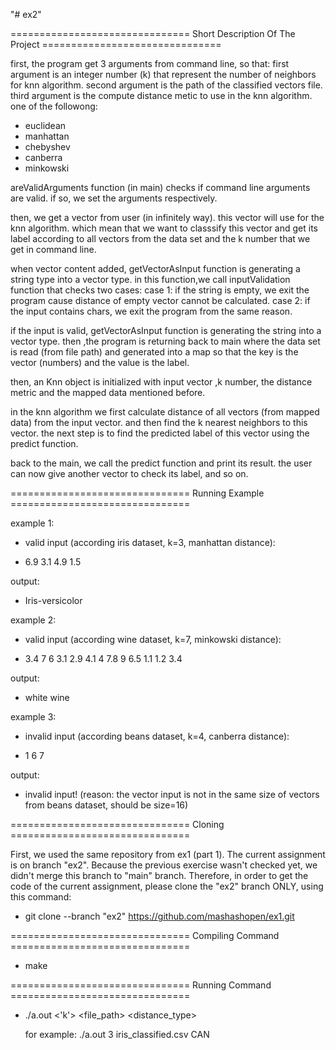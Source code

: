 "# ex2" 

=============================== Short Description Of The Project =============================== 

first, the program get 3 arguments from command line, so that:
first argument is an integer number (k) that represent the number of neighbors for knn algorithm.
second argument is the path of the classified vectors file.
third argument is the compute distance metic to use in the knn algorithm. one of the followong:
- euclidean
- manhattan
- chebyshev
- canberra
- minkowski

areValidArguments function (in main) checks if command line arguments are valid.
if so, we set the arguments respectively.

then, we get a vector from user (in infinitely way). this vector will use for the knn algorithm. which
mean that we want to classsify this vector and get its label according to all vectors from the data
set and the k number that we get in command line.

when vector content added, getVectorAsInput function is generating a string type into a vector type.
in this function,we call inputValidation function that checks two cases:
case 1: if the string is empty, we exit the program cause distance of empty vector 
cannot be calculated.
case 2: if the input contains chars, we exit the program from the same reason. 

if the input is valid, getVectorAsInput function is generating the string into a vector type.
then ,the program is returning back to main where the data set is read (from file path) and generated
into a map so that the key is the vector (numbers) and the value is the label.

then, an Knn object is initialized with input vector ,k number, the distance metric and the mapped data 
mentioned before. 

in the knn algorithm we first calculate distance of all vectors (from mapped data) from the input vector.
and then find the k nearest neighbors to this vector. the next step is to find the predicted label of this
vector using the predict function.

back to the main, we call the predict function and print its result. 
the user can now give another vector to check its label, and so on.


=============================== Running Example ===============================

example 1:
- valid input (according iris dataset, k=3, manhattan distance):
* 6.9 3.1 4.9 1.5 

output: 
* Iris-versicolor


example 2:
- valid input (according wine dataset, k=7, minkowski distance):
* 3.4 7 6 3.1 2.9 4.1 4 7.8 9 6.5 1.1 1.2 3.4

output: 
* white wine


example 3:
- invalid input (according beans dataset, k=4, canberra distance):
* 1 6 7
  
 output: 
* invalid input!
 (reason: the vector input is not in the same size of vectors from beans dataset, should be size=16)
 
 
 
 =============================== Cloning ===============================
 
First, we used the same repository from ex1 (part 1). The current assignment is on branch "ex2". Because the previous exercise wasn't checked yet, we didn't merge this branch to "main" branch. Therefore, in order to get the code of the current assignment, please clone the "ex2" branch ONLY, using this command:

  * git clone --branch "ex2" https://github.com/mashashopen/ex1.git


 =============================== Compiling Command ===============================

 * make 


 =============================== Running Command ===============================

 * ./a.out <'k'> <file_path> <distance_type>
  
   for example:  ./a.out 3 iris_classified.csv CAN
